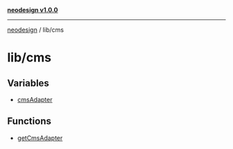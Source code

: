 [**neodesign v1.0.0**](../../README.md)

***

[neodesign](../../modules.md) / lib/cms

# lib/cms

## Variables

- [cmsAdapter](variables/cmsAdapter.md)

## Functions

- [getCmsAdapter](functions/getCmsAdapter.md)
